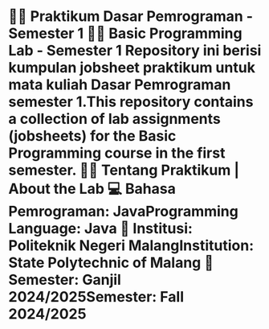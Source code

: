 # 👨‍💻 Praktikum Dasar Pemrograman - Semester 1  👨‍💻 Basic Programming Lab - Semester 1  Repository ini berisi kumpulan jobsheet praktikum untuk mata kuliah Dasar Pemrograman semester 1.This repository contains a collection of lab assignments (jobsheets) for the Basic Programming course in the first semester.  🧑‍🏫 Tentang Praktikum | About the Lab  💻 Bahasa Pemrograman: JavaProgramming Language: Java  🏫 Institusi: Politeknik Negeri MalangInstitution: State Polytechnic of Malang  📅 Semester: Ganjil 2024/2025Semester: Fall 2024/2025
